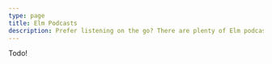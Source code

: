 ```yaml
---
type: page
title: Elm Podcasts
description: Prefer listening on the go? There are plenty of Elm podcast episodes to keep your ears happy!
---
```


Todo!
